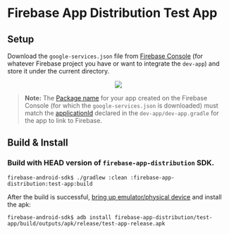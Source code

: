# Firebase App Distribution Test App

## Setup

Download the `google-services.json` file from [Firebase Console](https://console.firebase.google.com/)
(for whatever Firebase project you have or want to integrate the `dev-app`) and store it under the
current directory.

<p align="center">
  <img src="https://i.stack.imgur.com/BFmz5.png">
</p>

> **Note:** The [Package name](https://firebase.google.com/docs/android/setup#register-app) for your
app created on the Firebase Console (for which the `google-services.json` is downloaded) must match
the [applicationId](https://developer.android.com/studio/build/application-id.html) declared in the
`dev-app/dev-app.gradle` for the app to link to Firebase.

## Build & Install

### Build with HEAD version of `firebase-app-distribution` SDK.

```
firebase-android-sdk$ ./gradlew :clean :firebase-app-distribution:test-app:build
```

After the build is successful, [bring up emulator/physical device](https://developer.android.com/studio/run/emulator)
and install the apk:

```
firebase-android-sdk$ adb install firebase-app-distribution/test-app/build/outputs/apk/release/test-app-release.apk
```
